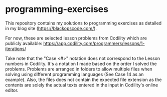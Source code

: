 # programming-exercises
This repository contains my solutions to programming exercises as detailed in my blog site (https://blackopscode.com/).

For now, these are selected lesson problems from Codility which are publicly available:
https://app.codility.com/programmers/lessons/1-iterations/

Take note that the "Case <#>" notation does not correspond to the Lesson numbers in Codility. It's a notation I made based on the order I solved the problems. 
Problems are arranged in folders to allow multiple files when solving using different programming languages (See Case 14 as an example). 
Also, the files does not contain the expected file extension as the contents are solely the actual texts entered in the input in Codility's online editor.
